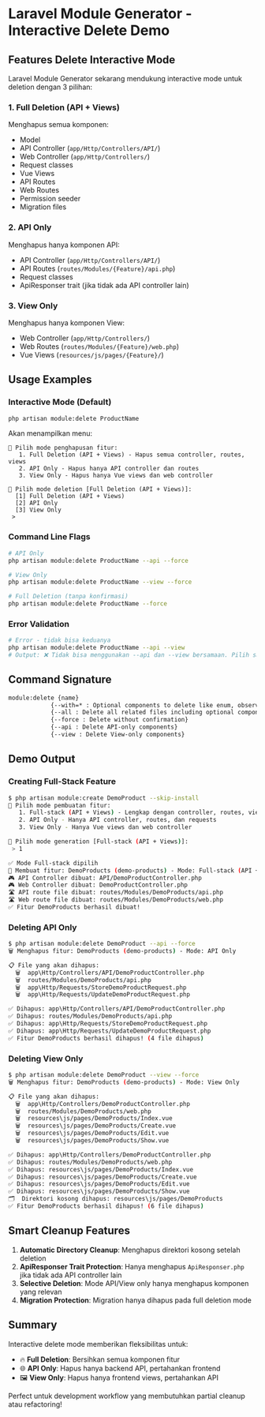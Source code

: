# Laravel Module Generator - Interactive Delete Demo

## Features Delete Interactive Mode

Laravel Module Generator sekarang mendukung interactive mode untuk deletion dengan 3 pilihan:

### 1. Full Deletion (API + Views)
Menghapus semua komponen:
- Model
- API Controller (`app/Http/Controllers/API/`)
- Web Controller (`app/Http/Controllers/`)
- Request classes
- Vue Views
- API Routes
- Web Routes
- Permission seeder
- Migration files

### 2. API Only
Menghapus hanya komponen API:
- API Controller (`app/Http/Controllers/API/`)
- API Routes (`routes/Modules/{Feature}/api.php`)
- Request classes
- ApiResponser trait (jika tidak ada API controller lain)

### 3. View Only  
Menghapus hanya komponen View:
- Web Controller (`app/Http/Controllers/`)
- Web Routes (`routes/Modules/{Feature}/web.php`)
- Vue Views (`resources/js/pages/{Feature}/`)

## Usage Examples

### Interactive Mode (Default)
```bash
php artisan module:delete ProductName
```
Akan menampilkan menu:
```
🎯 Pilih mode penghapusan fitur:
   1. Full Deletion (API + Views) - Hapus semua controller, routes, views
   2. API Only - Hapus hanya API controller dan routes  
   3. View Only - Hapus hanya Vue views dan web controller

🤔 Pilih mode deletion [Full Deletion (API + Views)]:
  [1] Full Deletion (API + Views)
  [2] API Only
  [3] View Only
 >
```

### Command Line Flags
```bash
# API Only
php artisan module:delete ProductName --api --force

# View Only  
php artisan module:delete ProductName --view --force

# Full Deletion (tanpa konfirmasi)
php artisan module:delete ProductName --force
```

### Error Validation
```bash
# Error - tidak bisa keduanya
php artisan module:delete ProductName --api --view
# Output: ❌ Tidak bisa menggunakan --api dan --view bersamaan. Pilih salah satu atau kosongkan untuk full deletion.
```

## Command Signature
```bash
module:delete {name} 
            {--with=* : Optional components to delete like enum, observer, policy, factory, test} 
            {--all : Delete all related files including optional components} 
            {--force : Delete without confirmation}
            {--api : Delete API-only components}
            {--view : Delete View-only components}
```

## Demo Output

### Creating Full-Stack Feature
```bash
$ php artisan module:create DemoProduct --skip-install
🎯 Pilih mode pembuatan fitur:
   1. Full-stack (API + Views) - Lengkap dengan controller, routes, views
   2. API Only - Hanya API controller, routes, dan requests
   3. View Only - Hanya Vue views dan web controller

🤔 Pilih mode generation [Full-stack (API + Views)]:
 > 1

✅ Mode Full-stack dipilih
🔧 Membuat fitur: DemoProducts (demo-products) - Mode: Full-stack (API + View)
🎮 API Controller dibuat: API/DemoProductController.php
🎮 Web Controller dibuat: DemoProductController.php
🛣️ API route file dibuat: routes/Modules/DemoProducts/api.php
🛣️ Web route file dibuat: routes/Modules/DemoProducts/web.php
✅ Fitur DemoProducts berhasil dibuat!
```

### Deleting API Only
```bash
$ php artisan module:delete DemoProduct --api --force
🗑️ Menghapus fitur: DemoProducts (demo-products) - Mode: API Only

📋 File yang akan dihapus:
  🗑️  app\Http/Controllers/API/DemoProductController.php
  🗑️  routes/Modules/DemoProducts/api.php
  🗑️  app\Http/Requests/StoreDemoProductRequest.php
  🗑️  app\Http/Requests/UpdateDemoProductRequest.php

✅ Dihapus: app\Http/Controllers/API/DemoProductController.php
✅ Dihapus: routes/Modules/DemoProducts/api.php
✅ Dihapus: app\Http/Requests/StoreDemoProductRequest.php
✅ Dihapus: app\Http/Requests/UpdateDemoProductRequest.php
✅ Fitur DemoProducts berhasil dihapus! (4 file dihapus)
```

### Deleting View Only
```bash
$ php artisan module:delete DemoProduct --view --force
🗑️ Menghapus fitur: DemoProducts (demo-products) - Mode: View Only

📋 File yang akan dihapus:
  🗑️  app\Http/Controllers/DemoProductController.php
  🗑️  routes/Modules/DemoProducts/web.php
  🗑️  resources\js/pages/DemoProducts/Index.vue
  🗑️  resources\js/pages/DemoProducts/Create.vue
  🗑️  resources\js/pages/DemoProducts/Edit.vue
  🗑️  resources\js/pages/DemoProducts/Show.vue

✅ Dihapus: app\Http/Controllers/DemoProductController.php
✅ Dihapus: routes/Modules/DemoProducts/web.php
✅ Dihapus: resources\js/pages/DemoProducts/Index.vue
✅ Dihapus: resources\js/pages/DemoProducts/Create.vue
✅ Dihapus: resources\js/pages/DemoProducts/Edit.vue
✅ Dihapus: resources\js/pages/DemoProducts/Show.vue
🗂️  Direktori kosong dihapus: resources\js/pages/DemoProducts
✅ Fitur DemoProducts berhasil dihapus! (6 file dihapus)
```

## Smart Cleanup Features

1. **Automatic Directory Cleanup**: Menghapus direktori kosong setelah deletion
2. **ApiResponser Trait Protection**: Hanya menghapus `ApiResponser.php` jika tidak ada API controller lain
3. **Selective Deletion**: Mode API/View only hanya menghapus komponen yang relevan
4. **Migration Protection**: Migration hanya dihapus pada full deletion mode

## Summary

Interactive delete mode memberikan fleksibilitas untuk:
- 🔥 **Full Deletion**: Bersihkan semua komponen fitur
- 🌐 **API Only**: Hapus hanya backend API, pertahankan frontend
- 🖼️ **View Only**: Hapus hanya frontend views, pertahankan API

Perfect untuk development workflow yang membutuhkan partial cleanup atau refactoring!

